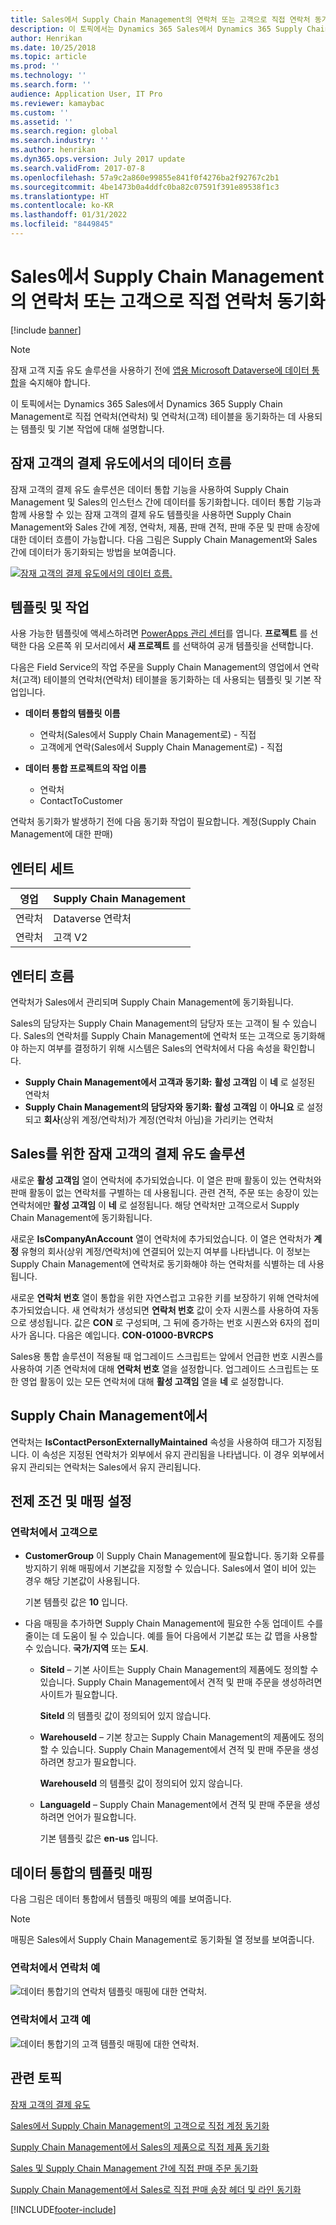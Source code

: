 ```yaml
---
title: Sales에서 Supply Chain Management의 연락처 또는 고객으로 직접 연락처 동기화
description: 이 토픽에서는 Dynamics 365 Sales에서 Dynamics 365 Supply Chain Management로 연락처(연락처) 및 연락처(고객) 엔터티를 동기화하는 데 사용되는 템플릿 및 기본 작업에 대해 설명합니다.
author: Henrikan
ms.date: 10/25/2018
ms.topic: article
ms.prod: ''
ms.technology: ''
ms.search.form: ''
audience: Application User, IT Pro
ms.reviewer: kamaybac
ms.custom: ''
ms.assetid: ''
ms.search.region: global
ms.search.industry: ''
ms.author: henrikan
ms.dyn365.ops.version: July 2017 update
ms.search.validFrom: 2017-07-8
ms.openlocfilehash: 57a9c2a860e99855e841f0f4276ba2f92767c2b1
ms.sourcegitcommit: 4be1473b0a4ddfc0ba82c07591f391e89538f1c3
ms.translationtype: HT
ms.contentlocale: ko-KR
ms.lasthandoff: 01/31/2022
ms.locfileid: "8449845"
---
```

# <a name="synchronize-contacts-directly-from-sales-to-contacts-or-customers-in-supply-chain-management"></a>Sales에서 Supply Chain Management의 연락처 또는 고객으로 직접 연락처 동기화

[!include [banner](../includes/banner.md)]



> [!NOTE]
> 잠재 고객 지출 유도 솔루션을 사용하기 전에 [앱용 Microsoft Dataverse에 데이터 통합](/powerapps/administrator/data-integrator)을 숙지해야 합니다.

이 토픽에서는 Dynamics 365 Sales에서 Dynamics 365 Supply Chain Management로 직접 연락처(연락처) 및 연락처(고객) 테이블을 동기화하는 데 사용되는 템플릿 및 기본 작업에 대해 설명합니다.

## <a name="data-flow-in-prospect-to-cash"></a>잠재 고객의 결제 유도에서의 데이터 흐름

잠재 고객의 결제 유도 솔루션은 데이터 통합 기능을 사용하여 Supply Chain Management 및 Sales의 인스턴스 간에 데이터를 동기화합니다. 데이터 통합 기능과 함께 사용할 수 있는 잠재 고객의 결제 유도 템플릿을 사용하면 Supply Chain Management와 Sales 간에 계정, 연락처, 제품, 판매 견적, 판매 주문 및 판매 송장에 대한 데이터 흐름이 가능합니다. 다음 그림은 Supply Chain Management와 Sales 간에 데이터가 동기화되는 방법을 보여줍니다.

[![잠재 고객의 결제 유도에서의 데이터 흐름.](./media/prospect-to-cash-data-flow.png)](./media/prospect-to-cash-data-flow.png)

## <a name="templates-and-tasks"></a>템플릿 및 작업

사용 가능한 템플릿에 액세스하려면 [PowerApps 관리 센터](https://preview.admin.powerapps.com/dataintegration)를 엽니다. **프로젝트** 를 선택한 다음 오른쪽 위 모서리에서 **새 프로젝트** 를 선택하여 공개 템플릿을 선택합니다.

다음은 Field Service의 작업 주문을 Supply Chain Management의 영업에서 연락처(고객) 테이블의 연락처(연락처) 테이블을 동기화하는 데 사용되는 템플릿 및 기본 작업입니다.

- **데이터 통합의 템플릿 이름**

    - 연락처(Sales에서 Supply Chain Management로) - 직접
    - 고객에게 연락(Sales에서 Supply Chain Management로) - 직접

- **데이터 통합 프로젝트의 작업 이름**

    - 연락처
    - ContactToCustomer

연락처 동기화가 발생하기 전에 다음 동기화 작업이 필요합니다. 계정(Supply Chain Management에 대한 판매)

## <a name="entity-sets"></a>엔터티 세트

| 영업    | Supply Chain Management |
|----------|------------------------|
| 연락처 | Dataverse 연락처           |
| 연락처 | 고객 V2           |

## <a name="entity-flow"></a>엔터티 흐름

연락처가 Sales에서 관리되며 Supply Chain Management에 동기화됩니다.

Sales의 담당자는 Supply Chain Management의 담당자 또는 고객이 될 수 있습니다. Sales의 연락처를 Supply Chain Management에 연락처 또는 고객으로 동기화해야 하는지 여부를 결정하기 위해 시스템은 Sales의 연락처에서 다음 속성을 확인합니다.

- **Supply Chain Management에서 고객과 동기화:** **활성 고객임** 이 **네** 로 설정된 연락처
- **Supply Chain Management의 담당자와 동기화:** **활성 고객임** 이 **아니요** 로 설정되고 **회사**(상위 계정/연락처)가 계정(연락처 아님)을 가리키는 연락처

## <a name="prospect-to-cash-solution-for-sales"></a>Sales를 위한 잠재 고객의 결제 유도 솔루션

새로운 **활성 고객임** 열이 연락처에 추가되었습니다. 이 열은 판매 활동이 있는 연락처와 판매 활동이 없는 연락처를 구별하는 데 사용됩니다. 관련 견적, 주문 또는 송장이 있는 연락처에만 **활성 고객임** 이 **네** 로 설정됩니다. 해당 연락처만 고객으로서 Supply Chain Management에 동기화됩니다.

새로운 **IsCompanyAnAccount** 열이 연락처에 추가되었습니다. 이 열은 연락처가 **계정** 유형의 회사(상위 계정/연락처)에 연결되어 있는지 여부를 나타냅니다. 이 정보는 Supply Chain Management에 연락처로 동기화해야 하는 연락처를 식별하는 데 사용됩니다.

새로운 **연락처 번호** 열이 통합을 위한 자연스럽고 고유한 키를 보장하기 위해 연락처에 추가되었습니다. 새 연락처가 생성되면 **연락처 번호** 값이 숫자 시퀀스를 사용하여 자동으로 생성됩니다. 값은 **CON** 로 구성되며, 그 뒤에 증가하는 번호 시퀀스와 6자의 접미사가 옵니다. 다음은 예입니다. **CON-01000-BVRCPS**

Sales용 통합 솔루션이 적용될 때 업그레이드 스크립트는 앞에서 언급한 번호 시퀀스를 사용하여 기존 연락처에 대해 **연락처 번호** 열을 설정합니다. 업그레이드 스크립트는 또한 영업 활동이 있는 모든 연락처에 대해 **활성 고객임** 열을 **네** 로 설정합니다.

## <a name="in-supply-chain-management"></a>Supply Chain Management에서

연락처는 **IsContactPersonExternallyMaintained** 속성을 사용하여 태그가 지정됩니다. 이 속성은 지정된 연락처가 외부에서 유지 관리됨을 나타냅니다. 이 경우 외부에서 유지 관리되는 연락처는 Sales에서 유지 관리됩니다.

## <a name="preconditions-and-mapping-setup"></a>전제 조건 및 매핑 설정

### <a name="contact-to-customer"></a>연락처에서 고객으로

- **CustomerGroup** 이 Supply Chain Management에 필요합니다. 동기화 오류를 방지하기 위해 매핑에서 기본값을 지정할 수 있습니다. Sales에서 열이 비어 있는 경우 해당 기본값이 사용됩니다.

    기본 템플릿 값은 **10** 입니다.

- 다음 매핑을 추가하면 Supply Chain Management에 필요한 수동 업데이트 수를 줄이는 데 도움이 될 수 있습니다. 예를 들어 다음에서 기본값 또는 값 맵을 사용할 수 있습니다. **국가/지역** 또는 **도시**.

    - **SiteId** – 기본 사이트는 Supply Chain Management의 제품에도 정의할 수 있습니다. Supply Chain Management에서 견적 및 판매 주문을 생성하려면 사이트가 필요합니다.

        **SiteId** 의 템플릿 값이 정의되어 있지 않습니다.

    - **WarehouseId** – 기본 창고는 Supply Chain Management의 제품에도 정의할 수 있습니다. Supply Chain Management에서 견적 및 판매 주문을 생성하려면 창고가 필요합니다.

        **WarehouseId** 의 템플릿 값이 정의되어 있지 않습니다.

    - **LanguageId** – Supply Chain Management에서 견적 및 판매 주문을 생성하려면 언어가 필요합니다.
    
        기본 템플릿 값은 **en-us** 입니다.

## <a name="template-mapping-in-data-integration"></a>데이터 통합의 템플릿 매핑

다음 그림은 데이터 통합에서 템플릿 매핑의 예를 보여줍니다. 

> [!NOTE]
> 매핑은 Sales에서 Supply Chain Management로 동기화될 열 정보를 보여줍니다.

### <a name="contact-to-contact-example"></a>연락처에서 연락처 예

![데이터 통합기의 연락처 템플릿 매핑에 대한 연락처.](./media/contacts-direct-template-mapping-data-integrator-1.png)

### <a name="contact-to-customer-example"></a>연락처에서 고객 예

![데이터 통합기의 고객 템플릿 매핑에 대한 연락처.](./media/contacts-direct-template-mapping-data-integrator-2.png)


## <a name="related-topics"></a>관련 토픽

[잠재 고객의 결제 유도](prospect-to-cash.md)

[Sales에서 Supply Chain Management의 고객으로 직접 계정 동기화](accounts-template-mapping-direct.md)

[Supply Chain Management에서 Sales의 제품으로 직접 제품 동기화](products-template-mapping-direct.md)

[Sales 및 Supply Chain Management 간에 직접 판매 주문 동기화](sales-order-template-mapping-direct-two-ways.md)

[Supply Chain Management에서 Sales로 직접 판매 송장 헤더 및 라인 동기화](sales-invoice-template-mapping-direct.md)




[!INCLUDE[footer-include](../../includes/footer-banner.md)]